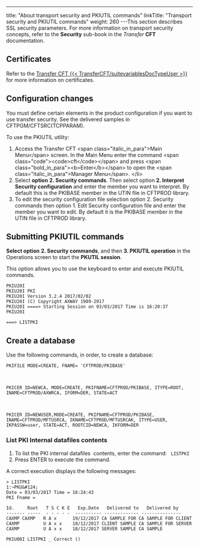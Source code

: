 ---
title: "About transport security and PKIUTIL commands"
linkTitle: "Transport security and PKIUTIL commands"
weight: 260
---This section describes SSL security parameters. For more information on transport security concepts, refer to the **Security** sub-book in the *Transfer* **CFT** documentation.

## Certificates

Refer to the [Transfer CFT {{< TransferCFT/suitevariablesDocTypeUser  >}}](https://docs.axway.com/bundle/TransferCFT_38_UsersGuide_allOS_en_HTML5/page/Content/AxwayStartPage.htm) for more information on certificates.

## Configuration changes

You must define certain elements in the product configuration if you want to use transfer security. See the delivered samples in CFTPGM/CFTSRC(TCPPARAM).

To use the PKIUTIL utility:

1. Access the Transfer CFT &lt;span class="italic_in_para">Main Menu&lt;/span> screen. In the Main Menu enter the command &lt;span class="code">&lt;code>cft&lt;/code>&lt;/span> and press &lt;span class="bold_in_para">&lt;b>Enter&lt;/b>&lt;/span> to open the &lt;span class="italic_in_para">Manager Menu&lt;/span>.
    &lt;/li>
1. Select ****option**** **2. Security commands**. Then select option **2. Interpret Security configuration** and enter the member you want to interpret. By default this is the PKIBASE member in the UTIN file in CFTPROD library.
1. To edit the security configuration file selection option 2. Security commands then option 1. Edit Security configuration file and enter the member you want to edit. By default it is the PKIBASE member in the UTIN file in CFTPROD library.

## Submitting PKIUTIL commands

****Select option**** ******2. Security commands******, and then ******3. PKIUTIL operation****** in the Operations screen to start the ****PKUTIL session****.

This option allows you to use the keyboard to enter and execute PKIUTIL commands.

```
PKIU20I
PKIU20I PKI
PKIU20I Version 3.2.4 2017/02/02
PKIU20I (C) Copyright AXWAY 1989-2017
PKIU20I ====> Starting Session on 03/03/2017 Time is 16:20:37
PKIU20I
 
===> LISTPKI
```

## Create a database

Use the following commands, in order, to create a database:

```
PKIFILE MODE=CREATE, FNAME= 'CFTPROD/PKIBASE'
```

 

```
PKICER ID=NEWCA, MODE=CREATE, PKIFNAME=CFTPROD/PKIBASE, ITYPE=ROOT,
INAME=CFTPROD/AXWRCA, IFORM=DER, STATE=ACT
```

 

```
PKICER ID=NEWUSER,MODE=CREATE, PKIFNAME=CFTPROD/PKIBASE, INAME=CFTPROD/MFTUSRCA, IKNAME=CFTPROD/MFTUSRCAK, ITYPE=USER,
IKPASSW=user, STATE=ACT, ROOTCID=NEWCA, IKFORM=DER
```

### List PKI Internal datafiles contents

1. To list the PKI internal datafiles  contents, enter the command: ` LISTPKI`
1. Press ENTER to execute the command.

A correct execution displays the following messages:

```
> LISTPKI
1:¬PKU&#124;
Date = 03/03/2017 Time = 16:24:43
PKI Fname =
 
Id.     Root   T S C K E   Exp.Date   Delivered to   Delivered by
------- -----  - - - - -  ---------- ------------- ---------------
CAXMP CAXMP   R A x      19/12/2017 CA SAMPLE FOR CA SAMPLE FOR CLIENT
CAXMP         U A x x    18/12/2017 CLIENT SAMPLE CA SAMPLE FOR SERVER
CAXMP         U A x x    18/12/2017 SERVER SAMPLE CA SAMPLE
 
PKIU00I LISTPKI _ Correct ()
```
